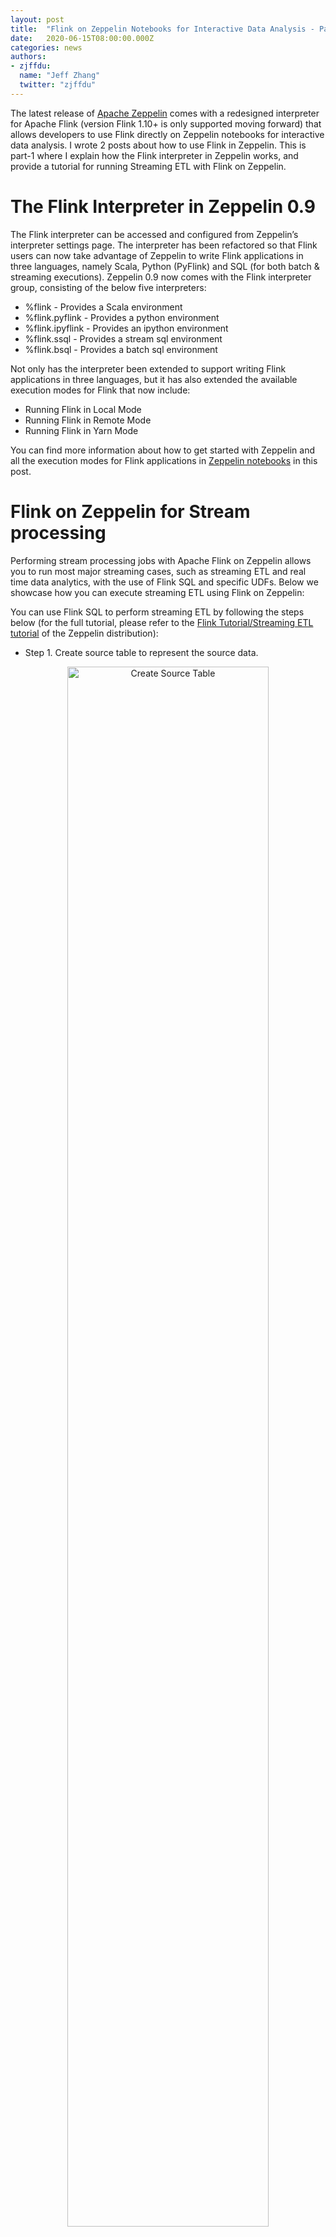 ```yaml
---
layout: post
title:  "Flink on Zeppelin Notebooks for Interactive Data Analysis - Part 1"
date:   2020-06-15T08:00:00.000Z
categories: news
authors:
- zjffdu:
  name: "Jeff Zhang"
  twitter: "zjffdu"
---
```


The latest release of [Apache Zeppelin](https://zeppelin.apache.org/) comes with a redesigned interpreter for Apache Flink (version Flink 1.10+ is only supported moving forward) 
that allows developers to use Flink directly on Zeppelin notebooks for interactive data analysis. I wrote 2 posts about how to use Flink in Zeppelin. This is part-1 where I explain how the Flink interpreter in Zeppelin works, 
and provide a tutorial for running Streaming ETL with Flink on Zeppelin.

# The Flink Interpreter in Zeppelin 0.9

The Flink interpreter can be accessed and configured from Zeppelin’s interpreter settings page. 
The interpreter has been refactored so that Flink users can now take advantage of Zeppelin to write Flink applications in three languages, 
namely Scala, Python (PyFlink) and SQL (for both batch & streaming executions). 
Zeppelin 0.9 now comes with the Flink interpreter group, consisting of the below five interpreters: 

* %flink     - Provides a Scala environment
* %flink.pyflink   - Provides a python environment
* %flink.ipyflink   - Provides an ipython environment
* %flink.ssql     - Provides a stream sql environment
* %flink.bsql     - Provides a batch sql environment

Not only has the interpreter been extended to support writing Flink applications in three languages, but it has also extended the available execution modes for Flink that now include:

* Running Flink in Local Mode
* Running Flink in Remote Mode
* Running Flink in Yarn Mode


You can find more information about how to get started with Zeppelin and all the execution modes for Flink applications in [Zeppelin notebooks](https://github.com/apache/zeppelin/tree/master/notebook/Flink%20Tutorial) in this post. 


# Flink on Zeppelin for Stream processing

Performing stream processing jobs with Apache Flink on Zeppelin allows you to run most major streaming cases, 
such as streaming ETL and real time data analytics, with the use of Flink SQL and specific UDFs. 
Below we showcase how you can execute streaming ETL using Flink on Zeppelin: 

You can use Flink SQL to perform streaming ETL by following the steps below 
(for the full tutorial, please refer to the [Flink Tutorial/Streaming ETL tutorial](https://github.com/apache/zeppelin/blob/master/notebook/Flink%20Tutorial/4.%20Streaming%20ETL_2EYD56B9B.zpln) of the Zeppelin distribution):

* Step 1. Create source table to represent the source data.

<center>
<img src="{{ site.baseurl }}/img/blog/2020-06-15-flink-on-zeppelin/create_source.png" width="80%" alt="Create Source Table"/>
</center>

* Step 2. Create a sink table to represent the processed data.

<center>
<img src="{{ site.baseurl }}/img/blog/2020-06-15-flink-on-zeppelin/create_sink.png" width="80%" alt="Create Sink Table"/>
</center>

* Step 3. After creating the source and sink table, we can insert them to our statement to trigger the stream processing job as the following: 

<center>
<img src="{{ site.baseurl }}/img/blog/2020-06-15-flink-on-zeppelin/etl.png" width="80%" alt="ETL"/>
</center>

* Step 4. After initiating the streaming job, you can use another SQL statement to query the sink table to verify the results of your job. Here you can see the top 10 records which will be refreshed every 3 seconds.

<center>
<img src="{{ site.baseurl }}/img/blog/2020-06-15-flink-on-zeppelin/preview.png" width="80%" alt="Preview"/>
</center>

# Summary

In this post, we explained how the redesigned Flink interpreter works in Zeppelin 0.9.0 and provided some examples for performing streaming ETL jobs with 
Flink and Zeppelin. In the next post, I will talk about how to do streaming data visualization via Flink on Zeppelin.
Besides that, you can find an additional [tutorial for batch processing with Flink on Zeppelin](https://medium.com/@zjffdu/flink-on-zeppelin-part-2-batch-711731df5ad9) as well as using Flink on Zeppelin for 
more advance operations like resource isolation, job concurrency & parallelism, multiple Hadoop & Hive environments and more on our series of posts on Medium.
And here's a list of [Flink on Zeppelin tutorial videos](https://www.youtube.com/watch?v=YxPo0Fosjjg&list=PL4oy12nnS7FFtg3KV1iS5vDb0pTz12VcX) for your reference.


# References

* [Apache Zeppelin official website](http://zeppelin.apache.org)
* Flink on Zeppelin tutorials - [Part 1](https://medium.com/@zjffdu/flink-on-zeppelin-part-1-get-started-2591aaa6aa47)
* Flink on Zeppelin tutorials - [Part 2](https://medium.com/@zjffdu/flink-on-zeppelin-part-2-batch-711731df5ad9)
* Flink on Zeppelin tutorials - [Part 3](https://medium.com/@zjffdu/flink-on-zeppelin-part-3-streaming-5fca1e16754)
* Flink on Zeppelin tutorials - [Part 4](https://medium.com/@zjffdu/flink-on-zeppelin-part-4-advanced-usage-998b74908cd9)
* [Flink on Zeppelin tutorial videos](https://www.youtube.com/watch?v=YxPo0Fosjjg&list=PL4oy12nnS7FFtg3KV1iS5vDb0pTz12VcX) 
